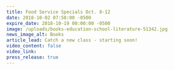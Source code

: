 ```yaml
---
title: Food Service Specials Oct. 8-12
date: 2018-10-02 07:58:00 -0500
expire_date: 2018-10-19 00:00:00 -0500
image: /uploads/books-education-school-literature-51342.jpg
news_image_alt: Books
article_lead: Catch a new class - starting soon!
video_content: false
video_link:
press_release: true
---
```

